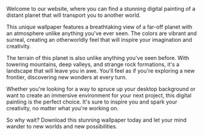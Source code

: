 <!--
Write me content for website with wallpaper "A digital painting of a distant planet, with a unique atmosphere and unusual terrain."
-->

<!--font:Poppins.-->

Welcome to our website, where you can find a stunning digital painting of a distant planet that will transport you to another world.

This unique wallpaper features a breathtaking view of a far-off planet with an atmosphere unlike anything you've ever seen. The colors are vibrant and surreal, creating an otherworldly feel that will inspire your imagination and creativity.

The terrain of this planet is also unlike anything you've seen before. With towering mountains, deep valleys, and strange rock formations, it's a landscape that will leave you in awe. You'll feel as if you're exploring a new frontier, discovering new wonders at every turn.

Whether you're looking for a way to spruce up your desktop background or want to create an immersive environment for your next project, this digital painting is the perfect choice. It's sure to inspire you and spark your creativity, no matter what you're working on.

So why wait? Download this stunning wallpaper today and let your mind wander to new worlds and new possibilities.
